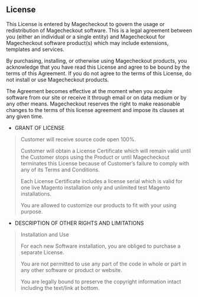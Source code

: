 
License
-------------------------------------------

This License is entered by Magecheckout to govern the usage or redistribution of Magecheckout software. This is a legal agreement between you (either an individual or a single entity) and Magecheckout for Magecheckout software product(s) which may include extensions, templates and services.

By purchasing, installing, or otherwise using Magecheckout products, you acknowledge that you have read this License and agree to be bound by the terms of this Agreement. If you do not agree to the terms of this License, do not install or use Magecheckout products.

The Agreement becomes effective at the moment when you acquire software from our site or receive it through email or on data medium or by any other means. Magecheckout reserves the right to make reasonable changes to the terms of this license agreement and impose its clauses at any given time.

* GRANT OF LICENSE

> Customer will receive source code open 100%.
> 
> Customer will obtain a License Certificate which will remain valid until the Customer stops using the Product or until Magecheckout terminates this License because of Customer’s failure to comply with any of its Terms and Conditions. 
> 
> Each License Certificate includes a license serial which is valid for one live Magento installation only and unlimited test Magento installations.
> 
> You are allowed to customize our products to fit with your using purpose.

* DESCRIPTION OF OTHER RIGHTS AND LIMITATIONS

> Installation and Use
> 
> For each new Software installation, you are obliged to purchase a separate License. 
> 
> You are not permitted to use any part of the code in whole or part in any other software or product or website.
> 
> You are legally bound to preserve the copyright information intact including the text/link at bottom.
